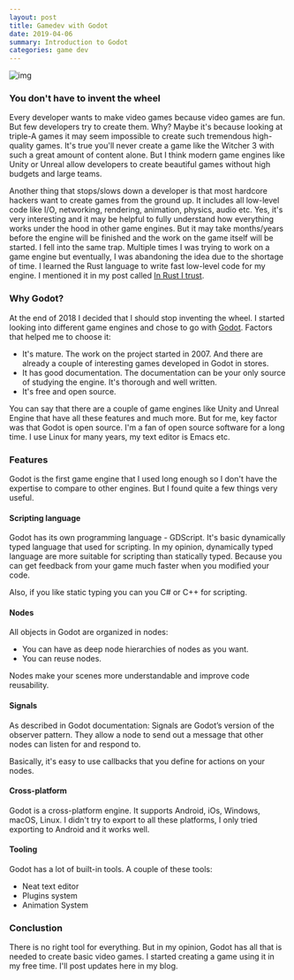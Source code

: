```yaml
---
layout: post
title: Gamedev with Godot
date: 2019-04-06
summary: Introduction to Godot
categories: game dev
---
```


![img](https://i.imgur.com/K79Wreu.jpg)

### You don't have to invent the wheel

Every developer wants to make video games because video games are fun. But few developers try to create them. Why? Maybe it's because looking at triple-A games it may seem impossible to create such tremendous high-quality games. It's true you'll never create a game like the Witcher 3 with such a great amount of content alone. But I think modern game engines like Unity or Unreal allow developers to create beautiful games without high budgets and large teams.

Another thing that stops/slows down a developer is that most hardcore hackers want to create games from the ground up. It includes all low-level code like I/O, networking, rendering, animation, physics, audio etc. Yes, it's very interesting and it may be helpful to fully understand how everything works under the hood in other game engines. But it may take months/years before the engine will be finished and the work on the game itself will be started. I fell into the same trap. Multiple times I was trying to work on a game engine but eventually, I was abandoning the idea due to the shortage of time. I learned the Rust language to write fast low-level code for my engine. I mentioned it in my post called [In Rust I trust](https://www.badykov.com/rust/2018/01/28/in-rust-i-trust/).

### Why Godot?

At the end of 2018 I decided that I should stop inventing the wheel. I started looking into different game engines and chose to go with [Godot](https://godotengine.org/). Factors that helped me to choose it:

- It's mature. The work on the project started in 2007. And there are already a couple of interesting games developed in Godot in stores.
- It has good documentation. The documentation can be your only source of studying the engine. It's thorough and well written.
- It's free and open source.

You can say that there are a couple of game engines like Unity and Unreal Engine that have all these features and much more. But for me, key factor was that Godot is open source. I'm a fan of open source software for a long time. I use Linux for many years, my text editor is Emacs etc.

### Features

Godot is the first game engine that I used long enough so I don't have the expertise to compare to other engines. But I found quite a few things very useful.

#### Scripting language

Godot has its own programming language - GDScript. It's basic dynamically typed language that used for scripting. In my opinion, dynamically typed language are more suitable for scripting than statically typed. Because you can get feedback from your game much faster when you modified your code.

Also, if you like static typing you can you C# or C++ for scripting.

#### Nodes

All objects in Godot are organized in nodes:

- You can have as deep node hierarchies of nodes as you want.
- You can reuse nodes.

Nodes make your scenes more understandable and improve code reusability.

#### Signals

As described in Godot documentation: Signals are Godot’s version of the observer pattern. They allow a node to send out a message that other nodes can listen for and respond to.

Basically, it's easy to use callbacks that you define for actions on your nodes.

#### Cross-platform

Godot is a cross-platform engine. It supports Android, iOs, Windows, macOS, Linux. I didn't try to export to all these platforms, I only tried exporting to Android and it works well.

#### Tooling

Godot has a lot of built-in tools. A couple of these tools:

- Neat text editor
- Plugins system
- Animation System

### Conclustion

There is no right tool for everything. But in my opinion, Godot has all that is needed to create basic video games. I started creating a game using it in my free time. I'll post updates here in my blog.
